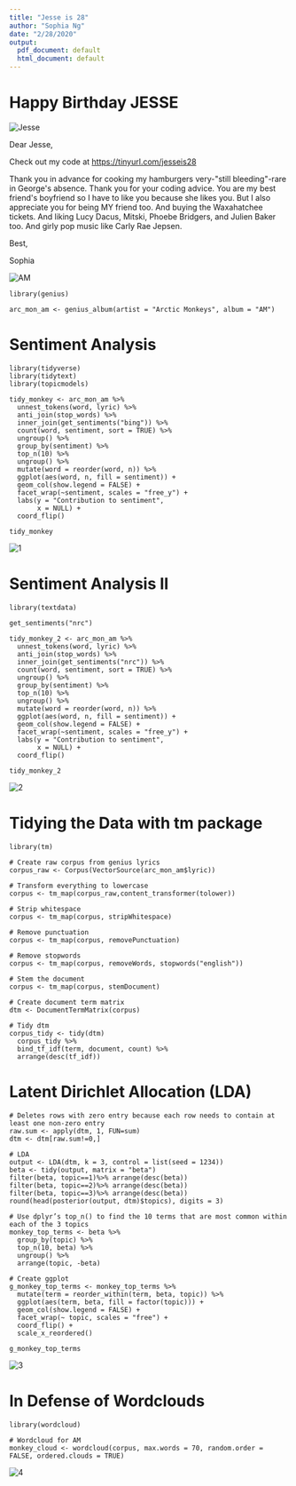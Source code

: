 ```yaml
---
title: "Jesse is 28"
author: "Sophia Ng"
date: "2/28/2020"
output:
  pdf_document: default
  html_document: default
---
```

# Happy Birthday JESSE

![Jesse](/Jesse/img/IMG_7571.jpeg)

Dear Jesse,

Check out my code at https://tinyurl.com/jesseis28

Thank you in advance for cooking my hamburgers very-"still bleeding"-rare in George's absence. Thank you for your coding advice. You are my best friend's boyfriend so I have to like you because she likes you. But I also appreciate you for being MY friend too. And buying the Waxahatchee tickets. And liking Lucy Dacus, Mitski, Phoebe Bridgers, and Julien Baker too. And girly pop music like Carly Rae Jepsen.


Best,

Sophia

![AM](/Jesse/img/am.jpeg)

```{r setup}
library(genius)

arc_mon_am <- genius_album(artist = "Arctic Monkeys", album = "AM")
```

# Sentiment Analysis

```{r sentiment}
library(tidyverse)
library(tidytext)
library(topicmodels)

tidy_monkey <- arc_mon_am %>%
  unnest_tokens(word, lyric) %>%
  anti_join(stop_words) %>%
  inner_join(get_sentiments("bing")) %>%
  count(word, sentiment, sort = TRUE) %>%
  ungroup() %>%
  group_by(sentiment) %>%
  top_n(10) %>%
  ungroup() %>%
  mutate(word = reorder(word, n)) %>%
  ggplot(aes(word, n, fill = sentiment)) +
  geom_col(show.legend = FALSE) +
  facet_wrap(~sentiment, scales = "free_y") +
  labs(y = "Contribution to sentiment",
       x = NULL) +
  coord_flip()  

tidy_monkey
```
![1](/Jesse/img/1.png)


# Sentiment Analysis II

```{r sentiment_2}
library(textdata)

get_sentiments("nrc")

tidy_monkey_2 <- arc_mon_am %>%
  unnest_tokens(word, lyric) %>%
  anti_join(stop_words) %>%
  inner_join(get_sentiments("nrc")) %>%
  count(word, sentiment, sort = TRUE) %>%
  ungroup() %>%
  group_by(sentiment) %>%
  top_n(10) %>%
  ungroup() %>%
  mutate(word = reorder(word, n)) %>%
  ggplot(aes(word, n, fill = sentiment)) +
  geom_col(show.legend = FALSE) +
  facet_wrap(~sentiment, scales = "free_y") +
  labs(y = "Contribution to sentiment",
       x = NULL) +
  coord_flip()  

tidy_monkey_2
```
![2](/Jesse/img/2.png)


# Tidying the Data with tm package

```{r corpus, echo=TRUE, message=FALSE, warning=FALSE}
library(tm)

# Create raw corpus from genius lyrics 
corpus_raw <- Corpus(VectorSource(arc_mon_am$lyric))

# Transform everything to lowercase
corpus <- tm_map(corpus_raw,content_transformer(tolower))

# Strip whitespace
corpus <- tm_map(corpus, stripWhitespace)

# Remove punctuation
corpus <- tm_map(corpus, removePunctuation) 

# Remove stopwords
corpus <- tm_map(corpus, removeWords, stopwords("english"))

# Stem the document
corpus <- tm_map(corpus, stemDocument)

# Create document term matrix
dtm <- DocumentTermMatrix(corpus)

# Tidy dtm 
corpus_tidy <- tidy(dtm)
  corpus_tidy %>% 
  bind_tf_idf(term, document, count) %>% 
  arrange(desc(tf_idf))
```


# Latent Dirichlet Allocation (LDA) 

```{r LDA}
# Deletes rows with zero entry because each row needs to contain at least one non-zero entry
raw.sum <- apply(dtm, 1, FUN=sum)
dtm <- dtm[raw.sum!=0,]

# LDA 
output <- LDA(dtm, k = 3, control = list(seed = 1234))
beta <- tidy(output, matrix = "beta")
filter(beta, topic==1)%>% arrange(desc(beta))
filter(beta, topic==2)%>% arrange(desc(beta))
filter(beta, topic==3)%>% arrange(desc(beta))
round(head(posterior(output, dtm)$topics), digits = 3)

# Use dplyr’s top_n() to find the 10 terms that are most common within each of the 3 topics
monkey_top_terms <- beta %>%
  group_by(topic) %>%
  top_n(10, beta) %>%
  ungroup() %>%
  arrange(topic, -beta)

# Create ggplot
g_monkey_top_terms <- monkey_top_terms %>%
  mutate(term = reorder_within(term, beta, topic)) %>%
  ggplot(aes(term, beta, fill = factor(topic))) +
  geom_col(show.legend = FALSE) +
  facet_wrap(~ topic, scales = "free") +
  coord_flip() +
  scale_x_reordered()

g_monkey_top_terms
```
![3](/Jesse/img/3.png)


# In Defense of Wordclouds

```{r wordcloud, warning=FALSE}
library(wordcloud)

# Wordcloud for AM
monkey_cloud <- wordcloud(corpus, max.words = 70, random.order = FALSE, ordered.clouds = TRUE)
```

![4](/Jesse/img/4.png)
